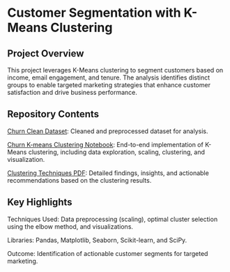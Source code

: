 # Customer Segmentation with K-Means Clustering

## Project Overview
This project leverages K-Means clustering to segment customers based on income, email engagement, and tenure. The analysis identifies distinct groups to enable targeted marketing strategies that enhance customer satisfaction and drive business performance.

## Repository Contents
[Churn Clean Dataset](https://github.com/jcooper2368/JCProjectCode/raw/main/k-means-clustering/churn_clean_pres.csv): Cleaned and preprocessed dataset for analysis.

[Churn K-means Clustering Notebook](Churn%20K-means%20Clustering%20%282%29.ipynb): End-to-end implementation of K-Means clustering, including data exploration, scaling, clustering, and visualization.

[Clustering Techniques PDF](https://github.com/jcooper2368/JCProjectCode/raw/main/k-means-clustering/Clustering%20Techniques.pdf): Detailed findings, insights, and actionable recommendations based on the clustering results.

## Key Highlights
Techniques Used: Data preprocessing (scaling), optimal cluster selection using the elbow method, and visualizations.

Libraries: Pandas, Matplotlib, Seaborn, Scikit-learn, and SciPy.

Outcome: Identification of actionable customer segments for targeted marketing.


